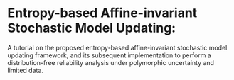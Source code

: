# Entropy-based Affine-invariant Stochastic Model Updating:
A tutorial on the proposed entropy-based affine-invariant stochastic model updating framework, and its subsequent implementation to perform a distribution-free reliability analysis under polymorphic uncertainty and limited data.
